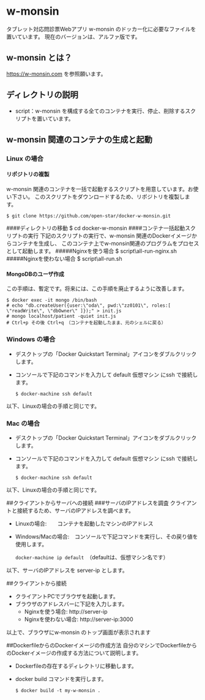 # w-monsin
タブレット対応問診票Webアプリ w-monsin のドッカー化に必要なファイルを置いています。
現在のバージョンは、アルファ版です。
## w-monsin とは？
https://w-monsin.com を参照願います。
## ディレクトリの説明
- script：w-monsin を構成する全てのコンテナを実行、停止、削除するスクリプトを置いています。

## w-monsin 関連のコンテナの生成と起動
### Linux の場合
#### リポジトリの複製
w-monsin 関連のコンテナを一括で起動するスクリプトを用意しています。お使い下さい。
このスクリプトをダウンロードするため、リポジトリを複製します。

	$ git clone https://github.com/open-star/docker-w-monsin.git
####ディレクトリの移動
	$ cd docker-w-monsin
####コンテナ一括起動スクリプトの実行
下記のスクリプトの実行で、w-monsin 関連のDockerイメージからコンテナを生成し、
このコンテナ上でw-monsin関連のプログラムをプロセスとして起動します。
#####Nginxを使う場合
	$ script\all-run-nginx.sh
#####Nginxを使わない場合
	$ script\all-run.sh
#### MongoDBのユーザ作成
この手順は、暫定です。将来には、この手順を廃止するように改善します。

	$ docker exec -it mongo /bin/bash
	# echo "db.createUser({user:\"oda\", pwd:\"zz0101\", roles:[ \"readWrite\", \"dbOwner\" ]});" > init.js
	# mongo localhost/patient -quiet init.js
	# Ctrl+p その後 Ctrl+q　（コンテナを起動したまま、元のシェルに戻る）
	
### Windows の場合
- デスクトップの「Docker Quickstart Terminal」アイコンをダブルクリックします。
- コンソールで下記のコマンドを入力して default 仮想マシン にssh で接続します。

	`$ docker-machine ssh default`	 

以下、Linuxの場合の手順と同じです。
 
### Mac の場合
- デスクトップの「Docker Quickstart Terminal」アイコンをダブルクリックします。
- コンソールで下記のコマンドを入力して default 仮想マシン にssh で接続します。

	`$ docker-machine ssh default`	 

以下、Linuxの場合の手順と同じです。

##クライアントからサーバへの接続
###サーバのIPアドレスを調査
クライアントと接続するため、サーバのIPアドレスを調べます。
- Linuxの場合:　　コンテナを起動したマシンのIPアドレス
- Windows/Macの場合:　コンソールで下記コマンドを実行し、その戻り値を使用します。

	`docker-machine ip default`　（defaultは、仮想マシン名です）

以下、サーバのIPアドレスを server-ip とします。

##クライアントから接続
- クライアントPCでブラウザを起動します。
- ブラウザのアドレスバーに下記を入力します。
	- Nginxを使う場合:	http://server-ip
	- Nginxを使わない場合:	http://server-ip:3000

以上で、ブラウザにw-monsin のトップ画面が表示されます

##DockerfileからのDockerイメージの作成方法
自分のマシンでDockerfileからのDockerイメージの作成する方法について説明します。
- Dockerfileの存在するディレクトリに移動します。
- docker build コマンドを実行します。

	`$ docker build -t my-w-monsin .`
